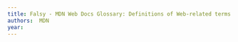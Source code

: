 ```yaml
---
title: Falsy - MDN Web Docs Glossary: Definitions of Web-related terms | MDN
authors:  MDN
year: 
---
```


